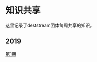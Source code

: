 # 知识共享

这里记录了deststream团体每周共享的知识。

## 2019

[第1期](https://github.com/deststream/dest-weekly-share/blob/master/2019/weekly-share-1.md)


